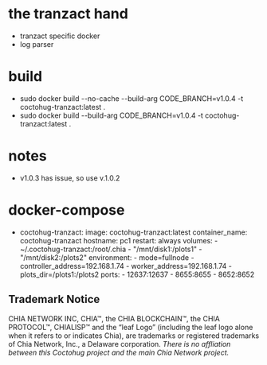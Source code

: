 # the tranzact hand
- tranzact specific docker
- log parser

# build
- sudo docker build --no-cache --build-arg CODE_BRANCH=v1.0.4 -t coctohug-tranzact:latest .
- sudo docker build --build-arg CODE_BRANCH=v1.0.4 -t coctohug-tranzact:latest .

# notes
- v1.0.3 has issue, so use v.1.0.2

# docker-compose
- coctohug-tranzact: 
        image: coctohug-tranzact:latest 
        container_name: coctohug-tranzact
        hostname: pc1 
        restart: always 
        volumes: 
            - ~/.coctohug-tranzact:/root/.chia 
            - "/mnt/disk1:/plots1" 
            - "/mnt/disk2:/plots2" 
        environment: 
            - mode=fullnode 
            - controller_address=192.168.1.74 
            - worker_address=192.168.1.74
            - plots_dir=/plots1:/plots2 
        ports: 
            - 12637:12637 
            - 8655:8655 
            - 8652:8652

## Trademark Notice
CHIA NETWORK INC, CHIA™, the CHIA BLOCKCHAIN™, the CHIA PROTOCOL™, CHIALISP™ and the “leaf Logo” (including the leaf logo alone when it refers to or indicates Chia), are trademarks or registered trademarks of Chia Network, Inc., a Delaware corporation. *There is no affliation between this Coctohug project and the main Chia Network project.*
 
 
 
 
